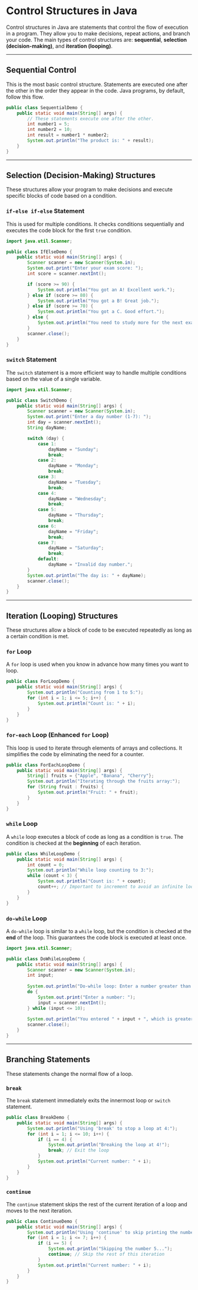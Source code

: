 # Control Structures in Java

Control structures in Java are statements that control the flow of execution in a program. They allow you to make decisions, repeat actions, and branch your code. The main types of control structures are: **sequential**, **selection (decision-making)**, and **iteration (looping)**.

-----

## Sequential Control

This is the most basic control structure. Statements are executed one after the other in the order they appear in the code. Java programs, by default, follow this flow.

```java
public class SequentialDemo {
    public static void main(String[] args) {
        // These statements execute one after the other.
        int number1 = 5;
        int number2 = 10;
        int result = number1 * number2;
        System.out.println("The product is: " + result);
    }
}
```

-----

## Selection (Decision-Making) Structures

These structures allow your program to make decisions and execute specific blocks of code based on a condition.

### `if-else if-else` Statement

This is used for multiple conditions. It checks conditions sequentially and executes the code block for the first `true` condition.

```java
import java.util.Scanner;

public class IfElseDemo {
    public static void main(String[] args) {
        Scanner scanner = new Scanner(System.in);
        System.out.print("Enter your exam score: ");
        int score = scanner.nextInt();

        if (score >= 90) {
            System.out.println("You got an A! Excellent work.");
        } else if (score >= 80) {
            System.out.println("You got a B! Great job.");
        } else if (score >= 70) {
            System.out.println("You got a C. Good effort.");
        } else {
            System.out.println("You need to study more for the next exam.");
        }
        scanner.close();
    }
}
```

### `switch` Statement

The `switch` statement is a more efficient way to handle multiple conditions based on the value of a single variable.

```java
import java.util.Scanner;

public class SwitchDemo {
    public static void main(String[] args) {
        Scanner scanner = new Scanner(System.in);
        System.out.print("Enter a day number (1-7): ");
        int day = scanner.nextInt();
        String dayName;

        switch (day) {
            case 1:
                dayName = "Sunday";
                break;
            case 2:
                dayName = "Monday";
                break;
            case 3:
                dayName = "Tuesday";
                break;
            case 4:
                dayName = "Wednesday";
                break;
            case 5:
                dayName = "Thursday";
                break;
            case 6:
                dayName = "Friday";
                break;
            case 7:
                dayName = "Saturday";
                break;
            default:
                dayName = "Invalid day number.";
        }
        System.out.println("The day is: " + dayName);
        scanner.close();
    }
}
```

-----

## Iteration (Looping) Structures

These structures allow a block of code to be executed repeatedly as long as a certain condition is met.

### `for` Loop

A `for` loop is used when you know in advance how many times you want to loop.

```java
public class ForLoopDemo {
    public static void main(String[] args) {
        System.out.println("Counting from 1 to 5:");
        for (int i = 1; i <= 5; i++) {
            System.out.println("Count is: " + i);
        }
    }
}
```

### `for-each` Loop (Enhanced `for` Loop)

This loop is used to iterate through elements of arrays and collections. It simplifies the code by eliminating the need for a counter.

```java
public class ForEachLoopDemo {
    public static void main(String[] args) {
        String[] fruits = {"Apple", "Banana", "Cherry"};
        System.out.println("Iterating through the fruits array:");
        for (String fruit : fruits) {
            System.out.println("Fruit: " + fruit);
        }
    }
}
```

### `while` Loop

A `while` loop executes a block of code as long as a condition is `true`. The condition is checked at the **beginning** of each iteration.

```java
public class WhileLoopDemo {
    public static void main(String[] args) {
        int count = 0;
        System.out.println("While loop counting to 3:");
        while (count < 3) {
            System.out.println("Count is: " + count);
            count++; // Important to increment to avoid an infinite loop
        }
    }
}
```

### `do-while` Loop

A `do-while` loop is similar to a `while` loop, but the condition is checked at the **end** of the loop. This guarantees the code block is executed at least once.

```java
import java.util.Scanner;

public class DoWhileLoopDemo {
    public static void main(String[] args) {
        Scanner scanner = new Scanner(System.in);
        int input;
        
        System.out.println("Do-while loop: Enter a number greater than 10 to exit.");
        do {
            System.out.print("Enter a number: ");
            input = scanner.nextInt();
        } while (input <= 10);
        
        System.out.println("You entered " + input + ", which is greater than 10. Exiting loop.");
        scanner.close();
    }
}
```

-----

## Branching Statements

These statements change the normal flow of a loop.

### `break`

The `break` statement immediately exits the innermost loop or `switch` statement.

```java
public class BreakDemo {
    public static void main(String[] args) {
        System.out.println("Using 'break' to stop a loop at 4:");
        for (int i = 1; i <= 10; i++) {
            if (i == 4) {
                System.out.println("Breaking the loop at 4!");
                break; // Exit the loop
            }
            System.out.println("Current number: " + i);
        }
    }
}
```

### `continue`

The `continue` statement skips the rest of the current iteration of a loop and moves to the next iteration.

```java
public class ContinueDemo {
    public static void main(String[] args) {
        System.out.println("Using 'continue' to skip printing the number 5:");
        for (int i = 1; i <= 7; i++) {
            if (i == 5) {
                System.out.println("Skipping the number 5...");
                continue; // Skip the rest of this iteration
            }
            System.out.println("Current number: " + i);
        }
    }
}
```